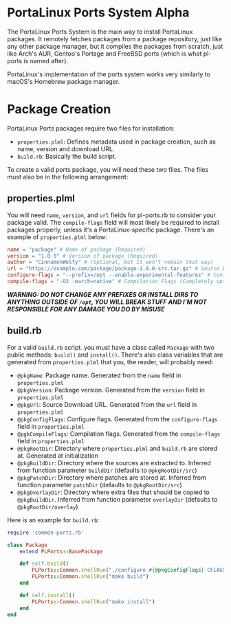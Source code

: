 # PortaLinux Ports System Alpha

The PortaLinux Ports System is the main way to install PortaLinux packages. It
remotely fetches packages from a package repository, just like any other
package manager, but it compiles the packages from scratch, just like Arch's
AUR, Gentoo's Portage and FreeBSD ports (which is what pl-ports is named after).

PortaLinux's implementation of the ports system works very similarly to macOS's
Homebrew package manager.

# Package Creation

PortaLinux Ports packages require two files for installation:

- `properties.plml`: Defines metadata used in package creation, such as name, version and download URL.
- `build.rb`: Basically the build script.

To create a valid ports package, you will need these two files. The files must
also be in the following arrangement:

## properties.plml

You will need `name`, `version`, and `url` fields for pl-ports.rb to consider
your package valid. The `compile-flags` field will most likely be required to
install packages properly, unless it's a PortaLinux-specific package. There's
an example of `properties.plml` below:

```toml
name = "package" # Name of package (Required)
version = "1.0.0" # Version of package (Required)
author = "CinnamonWolfy" # (Optional, but it won't remain that way)
url = "https://example.com/package/package-1.0.0-src.tar.gz" # Source Download URL (Required)
configure-flags = "--prefix=/opt --enable-experimental-features" # Configuration Flags (Technically optional, but required for most packages, since no package installs to /opt by default)
compile-flags = "-O3 -march=native" # Compilation Flags (Completely optional)
```

***WARNING: DO NOT CHANGE ANY PREFIXES OR INSTALL DIRS TO ANYTHING OUTSIDE OF `/opt`, YOU WILL BREAK STUFF AND I'M NOT RESPONSIBLE FOR ANY DAMAGE YOU DO BY MISUSE***

## build.rb

For a valid `build.rb` script. you must have a class called `Package` with two
public methods: `build()` and `install()`. There's also class variables that
are generated from `properties.plml` that you, the reader, will probably need:

- `@pkgName`: Package name. Generated from the `name` field in `properties.plml`
- `@pkgVersion`: Package version. Generated from the `version` field in `properties.plml`
- `@pkgUrl`: Source Download URL. Generated from the `url` field in `properties.plml`
- `@pkgConfigFlags`: Configure flags. Generated from the `configure-flags` field in `properties.plml`
- `@pgkCompileFlags`: Compilation flags. Generated from the `compile-flags` field in `properties.plml`
- `@pkgRootDir`: Directory where `properties.plml` and `build.rb` are stored at. Generated at initialization
- `@pkgBuildDir`: Directory where the sources are extracted to. Inferred from function parameter `buildDir` (defaults to `@pkgRootDir/src`)
- `@pkgPatchDir`: Directory where patches are stored at. Inferred from function parameter `patchDir` (defaults to `@pkgRootDir/src`)
- `@pkgOverlayDir`: Directory where extra files that should be copied to `@pkgBuildDir`. Inferred from function parameter `overlayDir` (defaults to `@pkgRootDir/overlay`)

Here is an example for `build.rb`:

```ruby
require 'common-ports.rb'

class Package
	extend PLPorts::BasePackage

	def self.build()
		PLPorts::Common.shellRun("./configure #{@pkgConfigFlags} CFLAGS=#{@pkgCompileFlags}")
		PLPorts::Common.shellRun("make build")
	end

	def self.install()
		PLPorts::Common.shellRun("make install")
	end
end
```
